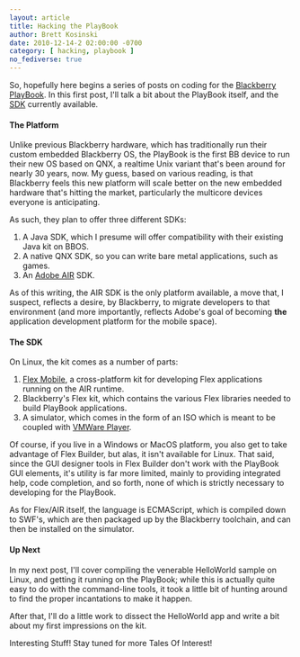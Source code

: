 ```yaml
---
layout: article
title: Hacking the PlayBook
author: Brett Kosinski
date: 2010-12-14-2 02:00:00 -0700
category: [ hacking, playbook ]
no_fediverse: true
---
```


So, hopefully here begins a series of posts on coding for the [Blackberry PlayBook](http://us.blackberry.com/playbook-tablet/).  In this first post, I'll talk a bit about the PlayBook itself, and the [SDK](http://us.blackberry.com/developers/tablet/) currently available.

#### The Platform

Unlike previous Blackberry hardware, which has traditionally run their custom embedded Blackberry OS, the PlayBook is the first BB device to run their new OS based on QNX, a realtime Unix variant that's been around for nearly 30 years, now.  My guess, based on various reading, is that Blackberry feels this new platform will scale better on the new embedded hardware that's hitting the market, particularly the multicore devices everyone is anticipating.

As such, they plan to offer three different SDKs:

1. A Java SDK, which I presume will offer compatibility with their existing Java kit on BBOS.
2. A native QNX SDK, so you can write bare metal applications, such as games.
3. An [Adobe AIR](http://www.adobe.com/products/air/) SDK.

As of this writing, the AIR SDK is the only platform available, a move that, I suspect, reflects a desire, by Blackberry, to migrate developers to that environment (and more importantly, reflects Adobe's goal of becoming **the** application development platform for the mobile space).

#### The SDK

On Linux, the kit comes as a number of parts:

1. [Flex Mobile](http://labs.adobe.com/technologies/flex/mobile/), a cross-platform kit for developing Flex applications running on the AIR runtime.
2. Blackberry's Flex kit, which contains the various Flex libraries needed to build PlayBook applications.
3. A simulator, which comes in the form of an ISO which is meant to be coupled with [VMWare Player](http://www.vmware.com/products/player/).

Of course, if you live in a Windows or MacOS platform, you also get to take advantage of Flex Builder, but alas, it isn't available for Linux.  That said, since the GUI designer tools in Flex Builder don't work with the PlayBook GUI elements, it's utility is far more limited, mainly to providing integrated help, code completion, and so forth, none of which is strictly necessary to developing for the PlayBook.

As for Flex/AIR itself, the language is ECMAScript, which is compiled down to SWF's, which are then packaged up by the Blackberry toolchain, and can then be installed on the simulator.

#### Up Next

In my next post, I'll cover compiling the venerable HelloWorld sample on Linux, and getting it running on the PlayBook; while this is actually quite easy to do with the command-line tools, it took a little bit of hunting around to find the proper incantations to make it happen.

After that, I'll do a little work to dissect the HelloWorld app and write a bit about my first impressions on the kit.

Interesting Stuff!  Stay tuned for more Tales Of Interest!

